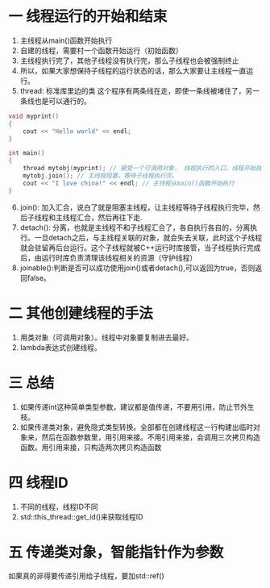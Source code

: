 # 一 线程运行的开始和结束
1. 主线程从main()函数开始执行
2. 自建的线程，需要村一个函数开始运行（初始函数）
3. 主线程执行完了，其他子线程没有执行完，那么子线程也会被强制终止
4. 所以，如果大家想保持子线程的运行状态的话，那么大家要让主线程一直运行。
5. thread: 标准库里边的类
这个程序有两条线在走，即使一条线被堵住了，另一条线也是可以通行的。
```c++
void myprint()
{
	cout << "Hello world" << endl;
}

int main()
{
	thread mytobj(myprint); // 接受一个可调用对象， 线程执行的入口，线程开始执行
	mytobj.join(); // 主线程阻塞，等待子线程执行完。
	cout << "I love china!" << endl; // 主线程从main()函数开始执行
}

```
6. join(): 加入汇合，说白了就是阻塞主线程，让主线程等待子线程执行完毕，然后子线程和主线程汇合，然后再往下走.
7. detach(): 分离，也就是主线程不和子线程汇合了，各自执行各自的，分离执行。一旦detach之后，与主线程关联的对象，就会失去关联，此时这个子线程就会驻留再后台运行。这个子线程就被C++运行时库接管，当子线程执行完成后，由运行时库负责清理该线程相关的资源（守护线程）
8. joinable():判断是否可以成功使用join()或者detach(),可以返回为true，否则返回false。
# 二 其他创建线程的手法
1. 用类对象（可调用对象）。线程中对象要复制进去最好。
2. lambda表达式创建线程。
# 三 总结
1. 如果传递int这种简单类型参数，建议都是值传递，不要用引用，防止节外生枝。
2. 如果传递类对象，避免隐式类型转换。全部都在创建线程这一行构建出临时对象来，然后在函数参数里，用引用来接。不用引用来接，会调用三次拷贝构造函数。用引用来接，只构造两次拷贝构造函数

# 四 线程ID
1. 不同的线程，线程ID不同
2. std::this_thread::get_id()来获取线程ID
 
 # 五 传递类对象，智能指针作为参数
 如果真的非得要传递引用给子线程，要加std::ref()